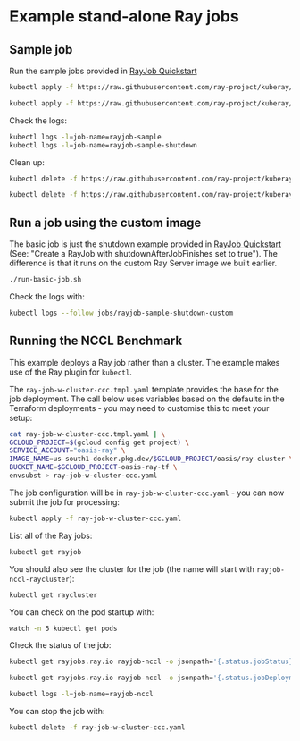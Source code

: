 # Example stand-alone Ray jobs

## Sample job

Run the sample jobs provided in
[RayJob Quickstart](https://docs.ray.io/en/latest/cluster/kubernetes/getting-started/rayjob-quick-start.html)

```sh
kubectl apply -f https://raw.githubusercontent.com/ray-project/kuberay/v1.4.2/ray-operator/config/samples/ray-job.sample.yaml

kubectl apply -f https://raw.githubusercontent.com/ray-project/kuberay/v1.4.2/ray-operator/config/samples/ray-job.shutdown.yaml
```

Check the logs:

```sh
kubectl logs -l=job-name=rayjob-sample
kubectl logs -l=job-name=rayjob-sample-shutdown
```

Clean up:

```sh
kubectl delete -f https://raw.githubusercontent.com/ray-project/kuberay/v1.4.2/ray-operator/config/samples/ray-job.sample.yaml

kubectl delete -f https://raw.githubusercontent.com/ray-project/kuberay/v1.4.2/ray-operator/config/samples/ray-job.shutdown.yaml
```

## Run a job using the custom image

The basic job is just the shutdown example provided in
[RayJob Quickstart](https://docs.ray.io/en/latest/cluster/kubernetes/getting-started/rayjob-quick-start.html)
(See: "Create a RayJob with shutdownAfterJobFinishes set to true"). The
difference is that it runs on the custom Ray Server image we built earlier.

```sh
./run-basic-job.sh
```

Check the logs with:

```sh
kubectl logs --follow jobs/rayjob-sample-shutdown-custom
```

## Running the NCCL Benchmark

This example deploys a Ray job rather than a cluster. The example makes use of
the Ray plugin for `kubectl`.

The `ray-job-w-cluster-ccc.tmpl.yaml` template provides the base for the job
deployment. The call below uses variables based on the defaults in the Terraform
deployments - you may need to customise this to meet your setup:

```sh
cat ray-job-w-cluster-ccc.tmpl.yaml | \
GCLOUD_PROJECT=$(gcloud config get project) \
SERVICE_ACCOUNT="oasis-ray" \
IMAGE_NAME=us-south1-docker.pkg.dev/$GCLOUD_PROJECT/oasis/ray-cluster \
BUCKET_NAME=$GCLOUD_PROJECT-oasis-ray-tf \
envsubst > ray-job-w-cluster-ccc.yaml
```

The job configuration will be in `ray-job-w-cluster-ccc.yaml` - you can now
submit the job for processing:

```sh
kubectl apply -f ray-job-w-cluster-ccc.yaml
```

List all of the Ray jobs:

```sh
kubectl get rayjob
```

You should also see the cluster for the job (the name will start with
`rayjob-nccl-raycluster`):

```sh
kubectl get raycluster
```

You can check on the pod startup with:

```sh
watch -n 5 kubectl get pods
```

Check the status of the job:

```sh
kubectl get rayjobs.ray.io rayjob-nccl -o jsonpath='{.status.jobStatus}'

kubectl get rayjobs.ray.io rayjob-nccl -o jsonpath='{.status.jobDeploymentStatus}'
```

```sh
kubectl logs -l=job-name=rayjob-nccl
```

You can stop the job with:

```sh
kubectl delete -f ray-job-w-cluster-ccc.yaml
```
